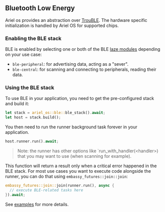 ## Bluetooth Low Energy

Ariel os provides an abstraction over [TrouBLE](https://github.com/embassy-rs/trouble). The hardware specific initialization is handled by Ariel OS for supported chips.

### Enabling the BLE stack

BLE is enabled by selecting one or both of the BLE [laze modules][laze-modules-book] depending on your use case:

- `ble-peripheral`: for advertising data, acting as a "sever".
- `ble-central`: for scanning and connecting to peripherals, reading their data.

### Using the BLE stack

To use BLE in your application, you need to get the pre-configured stack and build it:

```rust
let stack = ariel_os::ble::ble_stack().await;
let host = stack.build();
```

You then need to run the runner background task forever in your application.

```rust
host.runner.run().await;
```

> Note: the runner has other options like `run_with_handler(&lt;handler&gt;) that you may want to use (when scanning for example).

This function will return a result only when a critical error happened in the BLE stack. For most use cases you want to execute code alongside the runner, you can do that using `embassy_futures::join::join`:

```rust
embassy_futures::join::join(runner.run(), async {
  // execute BLE-related tasks here
}).await;
```

See [examples](https://github.com/ariel-os/ariel-os/tree/main/examples) for more details.

[laze-modules-book]: ./build-system.md#laze-modules
